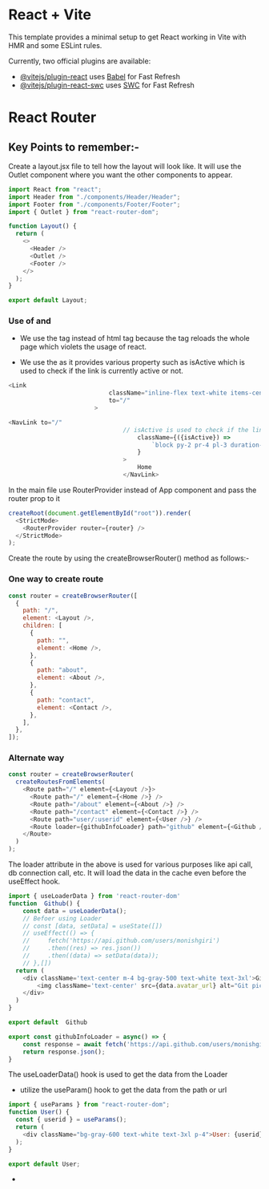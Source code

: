 # React + Vite

This template provides a minimal setup to get React working in Vite with HMR and some ESLint rules.

Currently, two official plugins are available:

- [@vitejs/plugin-react](https://github.com/vitejs/vite-plugin-react/blob/main/packages/plugin-react/README.md) uses [Babel](https://babeljs.io/) for Fast Refresh
- [@vitejs/plugin-react-swc](https://github.com/vitejs/vite-plugin-react-swc) uses [SWC](https://swc.rs/) for Fast Refresh

# React Router
## Key Points to remember:-

Create a layout.jsx file to tell how the layout will look like. It will use the Outlet component where you want the other components to appear.

```javascript
import React from "react";
import Header from "./components/Header/Header";
import Footer from "./components/Footer/Footer";
import { Outlet } from "react-router-dom";

function Layout() {
  return (
    <>
      <Header />
      <Outlet />
      <Footer />
    </>
  );
}

export default Layout;
```

### Use of <Link> and <NavLink>

- We use the <Link to='${yourpath}'> tag instead of html <a> tag because the <a> tag reloads the whole page which violets the usage of react.

- We use the <NavLink to='${yourpath}'> as it provides various property such as isActive which is used to check if the link is currently active or not.

```javascript
<Link
                            className="inline-flex text-white items-center px-6 py-3 font-medium bg-orange-700 rounded-lg hover:opacity-75"
                            to="/"
                        >
```

```javascript
<NavLink to="/"
                                // isActive is used to check if the link is active or not
                                    className={({isActive}) =>
                                        `block py-2 pr-4 pl-3 duration-200 ${isActive ? "text-orange-700" : "text-gray-700"} border-b border-gray-100 hover:bg-gray-50 lg:hover:bg-transparent lg:border-0 hover:text-orange-700 lg:p-0`
                                    }
                                >
                                    Home
                                </NavLink>
```
In the main file use RouterProvider instead of App component and pass the router prop to it

```javascript
createRoot(document.getElementById("root")).render(
  <StrictMode>
    <RouterProvider router={router} />
  </StrictMode>
);
```

Create the route by using the createBrowserRouter() method as follows:-

### One way to create route

```javascript
const router = createBrowserRouter([
  {
    path: "/",
    element: <Layout />,
    children: [
      {
        path: "",
        element: <Home />,
      },
      {
        path: "about",
        element: <About />,
      },
      {
        path: "contact",
        element: <Contact />,
      },
    ],
  },
]);
```

### Alternate way

```javascript
const router = createBrowserRouter(
  createRoutesFromElements(
    <Route path="/" element={<Layout />}>
      <Route path="/" element={<Home />} />
      <Route path="/about" element={<About />} />
      <Route path="/contact" element={<Contact />} />
      <Route path="user/:userid" element={<User />} />
      <Route loader={githubInfoLoader} path="github" element={<Github />} />
    </Route>
  )
);
```

The loader attribute in the above is used for various purposes like api call, db connection call, etc. It will load the data in the cache even before the useEffect hook.

```javascript
import { useLoaderData } from 'react-router-dom'
function  Github() {
    const data = useLoaderData();
    // Befoer using Loader
    // const [data, setData] = useState([])
    // useEffect(() => {
    //     fetch('https://api.github.com/users/monishgiri')
    //     .then((res) => res.json())
    //     .then((data) => setData(data));
    // },[])
  return (
    <div className='text-center m-4 bg-gray-500 text-white text-3xl'>Github Followers: {data.followers}
        <img className='text-center' src={data.avatar_url} alt="Git picture" width={300} />
    </div>
  )
}

export default  Github

export const githubInfoLoader = async() => {
    const response = await fetch('https://api.github.com/users/monishgiri');
    return response.json();
}
```

The useLoaderData() hook is used to get the data from the Loader

- utilize the useParam() hook to get the data from the path or url

```javascript
import { useParams } from "react-router-dom";
function User() {
  const { userid } = useParams();
  return (
    <div className="bg-gray-600 text-white text-3xl p-4">User: {userid}</div>
  );
}

export default User;
```
- 